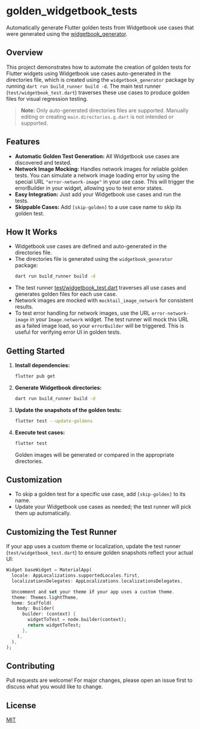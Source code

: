 # golden_widgetbook_tests

Automatically generate Flutter golden tests from Widgetbook use cases that were generated using the [widgetbook_generator](https://pub.dev/packages/widgetbook_generator).

## Overview
This project demonstrates how to automate the creation of golden tests for Flutter widgets using Widgetbook use cases auto-generated in the directories file, which is created using the `widgetbook_generator` package by running `dart run build_runner build -d`. The main test runner (`test/widgetbook_test.dart`) traverses these use cases to produce golden files for visual regression testing.

> **Note:** Only auto-generated directories files are supported. Manually editing or creating `main.directories.g.dart` is not intended or supported.

## Features
- **Automatic Golden Test Generation:** All Widgetbook use cases are discovered and tested.
- **Network Image Mocking:** Handles network images for reliable golden tests. You can simulate a network image loading error by using the special URL `"error-network-image"` in your use case. This will trigger the errorBuilder in your widget, allowing you to test error states.
- **Easy Integration:** Just add your Widgetbook use cases and run the tests.
- **Skippable Cases:** Add `[skip-golden]` to a use case name to skip its golden test.

## How It Works
- Widgetbook use cases are defined and auto-generated in the directories file.
- The directories file is generated using the `widgetbook_generator` package:
  ```bash
  dart run build_runner build -d
  ```
- The test runner [test/widgetbook_test.dart](test/widgetbook_test.dart) traverses all use cases and generates golden files for each use case.
- Network images are mocked with `mocktail_image_network` for consistent results.
- To test error handling for network images, use the URL `error-network-image` in your `Image.network` widget. The test runner will mock this URL as a failed image load, so your `errorBuilder` will be triggered. This is useful for verifying error UI in golden tests.

## Getting Started
1. **Install dependencies:**
   ```bash
   flutter pub get
   ```
2. **Generate Widgetbook directories:**
   ```bash
   dart run build_runner build -d
   ```
3. **Update the snapshots of the golden tests:**
   ```bash
   flutter test --update-goldens
   ```
4. **Execute test cases:**
   ```bash
   flutter test
   ```
   Golden images will be generated or compared in the appropriate directories.

## Customization
- To skip a golden test for a specific use case, add `[skip-golden]` to its name.
- Update your Widgetbook use cases as needed; the test runner will pick them up automatically.

## Customizing the Test Runner
If your app uses a custom theme or localization, update the test runner (`test/widgetbook_test.dart`) to ensure golden snapshots reflect your actual UI:

```dart
Widget baseWidget = MaterialApp(
  locale: AppLocalizations.supportedLocales.first,
  localizationsDelegates: AppLocalizations.localizationsDelegates,

  Uncomment and set your theme if your app uses a custom theme.
  theme: Themes.lightTheme,
  home: Scaffold(
    body: Builder(
      builder: (context) {
        widgetToTest = node.builder(context);
        return widgetToTest;
      },
    ),
  ),
);
```

## Contributing
Pull requests are welcome! For major changes, please open an issue first to discuss what you would like to change.

## License
[MIT](LICENSE)
